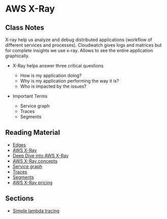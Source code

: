 # AWS X-Ray

## Class Notes

X-ray help us analyze and debug distributed applications (workflow of different services and processes). Cloudwatch gives logs and matrices but for complete insights we use x-ray. Allows to see the entire application graphically.

- X-Ray helps answer three critical questions

  - How is my application doing?
  - Why is my application performing the way it is?
  - Who is impacted by the issues?

- Important Terms
  - Service graph
  - Traces
  - Segments

## Reading Material

- [Edges](https://docs.aws.amazon.com/xray/latest/api/API_Edge.html)
- [AWS X-Ray](https://aws.amazon.com/xray/)
- [Deep Dive into AWS X-Ray](https://youtu.be/5MQkX57eTh8)
- [AWS X-Ray concepts](https://docs.aws.amazon.com/xray/latest/devguide/xray-concepts.html)
- [Service graph](https://docs.aws.amazon.com/xray/latest/devguide/xray-concepts.html#xray-concepts-servicegraph)
- [Traces](https://docs.aws.amazon.com/xray/latest/devguide/xray-concepts.html#xray-concepts-traces)
- [Segments](https://docs.aws.amazon.com/xray/latest/devguide/xray-concepts.html#xray-concepts-segments)
- [AWS X-Ray pricing](https://aws.amazon.com/xray/pricing/)

## Sections

- [Simple lambda tracing](./step00_simple_lambda_tracing)
